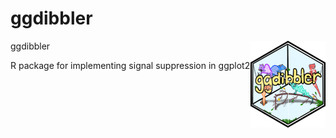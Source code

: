 # ggdibbler
ggdibbler <img src="man/figures/logo.png" align="right" height="139" alt="" />

R package for implementing signal suppression in ggplot2
